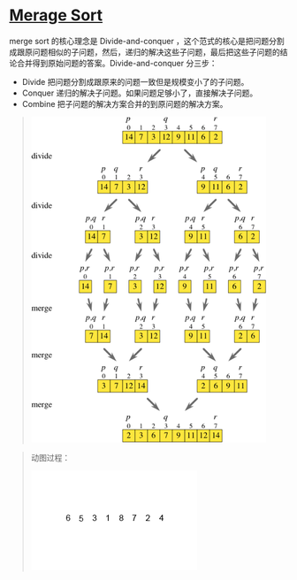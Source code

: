 # [Merage Sort](https://www.jianshu.com/p/bb82dca89e2d)

merge sort 的核心理念是 Divide-and-conquer ，这个范式的核心是把问题分割成跟原问题相似的子问题，然后，递归的解决这些子问题，最后把这些子问题的结论合并得到原始问题的答案。Divide-and-conquer 分三步：

* Divide 把问题分割成跟原来的问题一致但是规模变小了的子问题。
* Conquer 递归的解决子问题。如果问题足够小了，直接解决子问题。
* Combine 把子问题的解决方案合并的到原问题的解决方案。

> ![image](image.png)


> 动图过程：
> 
> ![image](gifImage.gif)

